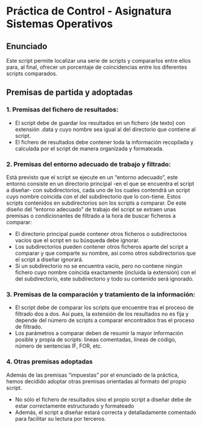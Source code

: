 # Práctica de Control - Asignatura Sistemas Operativos

## Enunciado
Este script permite localizar una serie de scripts y compararlos entre ellos para, al final, ofrecer un porcentaje de coincidencias entre los diferentes scripts comparados.

## Premisas de partida y adoptadas
### 1. Premisas del fichero de resultados:
- El script debe de guardar los resultados en un fichero (de texto) con extensión .data y cuyo nombre sea igual al del directorio que contiene al script.
- El fichero de resultados debe contener toda la información recopilada y calculada por el script de manera organizada y formateada.
### 2. Premisas del entorno adecuado de trabajo y filtrado:
Está previsto que el script se ejecute en un “entorno adecuado”, este entorno consiste en un directorio principal -en el que se encuentra el script a diseñar- con subdirectorios, cada uno de los cuales contendrá un script cuyo nombre coincida con el del subdirectorio que lo con-tiene. Estos scripts contenidos en subdirectorios son los scripts a comparar.
De este diseño del “entorno adecuado” de trabajo del script se extraen unas premisas o condicionantes de filtrado a la hora de buscar ficheros a comparar:
- El directorio principal puede contener otros ficheros o subdirectorios vacíos que el script en su búsqueda debe ignorar.
- Los subdirectorios pueden contener otros ficheros aparte del script a comparar y que comparte su nombre, así como otros subdirectorios que el script a diseñar ignorará.
- Si un subdirectorio no se encuentra vacío, pero no contiene ningún fichero cuyo nombre coincida exactamente (incluida la extensión) con el del subdirectorio, este subdirectorio y todo su contenido será ignorado.
### 3. Premisas de la comparación y tratamiento de la información:
- El script debe de comparar los scripts que encuentre tras el proceso de filtrado dos a dos. Así pues, la extensión de los resultados no es fija y depende del número de scripts a comparar encontrados tras el proceso de filtrado.
- Los parámetros a comparar deben de resumir la mayor información posible y propia de scripts: líneas comentadas, líneas de código, número de sentencias IF, FOR, etc.
### 4. Otras premisas adoptadas
Además de las premisas “impuestas” por el enunciado de la práctica, hemos decidido adoptar otras premisas orientadas al formato del propio script.
- No sólo el fichero de resultados sino el propio script a diseñar debe de estar correctamente estructurado y formateado
- Además, el script a diseñar estará correcta y detalladamente comentado para facilitar su lectura por terceros.
